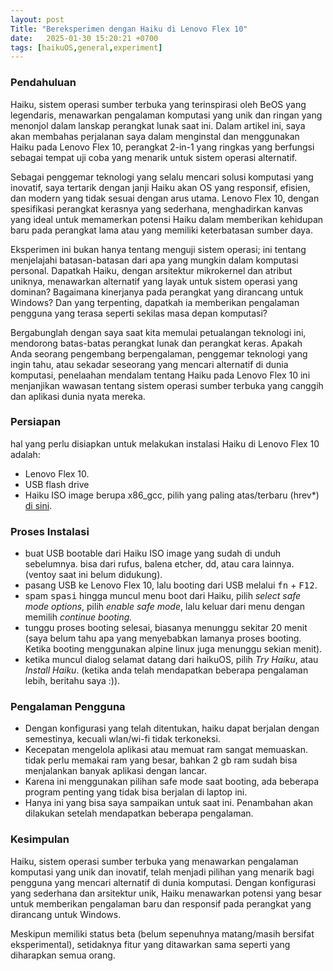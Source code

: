 ```yaml
---
layout: post
Title: "Bereksperimen dengan Haiku di Lenovo Flex 10"
date:   2025-01-30 15:20:21 +0700
tags: [haikuOS,general,experiment]
---
```


### Pendahuluan

Haiku, sistem operasi sumber terbuka yang terinspirasi oleh BeOS yang legendaris, menawarkan pengalaman komputasi yang unik dan ringan yang menonjol dalam lanskap perangkat lunak saat ini. Dalam artikel ini, saya akan membahas perjalanan saya dalam menginstal dan menggunakan Haiku pada Lenovo Flex 10, perangkat 2-in-1 yang ringkas yang berfungsi sebagai tempat uji coba yang menarik untuk sistem operasi alternatif.

Sebagai penggemar teknologi yang selalu mencari solusi komputasi yang inovatif, saya tertarik dengan janji Haiku akan OS yang responsif, efisien, dan modern yang tidak sesuai dengan arus utama. Lenovo Flex 10, dengan spesifikasi perangkat kerasnya yang sederhana, menghadirkan kanvas yang ideal untuk memamerkan potensi Haiku dalam memberikan kehidupan baru pada perangkat lama atau yang memiliki keterbatasan sumber daya.

Eksperimen ini bukan hanya tentang menguji sistem operasi; ini tentang menjelajahi batasan-batasan dari apa yang mungkin dalam komputasi personal. Dapatkah Haiku, dengan arsitektur mikrokernel dan atribut uniknya, menawarkan alternatif yang layak untuk sistem operasi yang dominan? Bagaimana kinerjanya pada perangkat yang dirancang untuk Windows? Dan yang terpenting, dapatkah ia memberikan pengalaman pengguna yang terasa seperti sekilas masa depan komputasi?

Bergabunglah dengan saya saat kita memulai petualangan teknologi ini, mendorong batas-batas perangkat lunak dan perangkat keras. Apakah Anda seorang pengembang berpengalaman, penggemar teknologi yang ingin tahu, atau sekadar seseorang yang mencari alternatif di dunia komputasi, penelaahan mendalam tentang Haiku pada Lenovo Flex 10 ini menjanjikan wawasan tentang sistem operasi sumber terbuka yang canggih dan aplikasi dunia nyata mereka.

### Persiapan

hal yang perlu disiapkan untuk melakukan instalasi Haiku di Lenovo Flex 10 adalah:

- Lenovo Flex 10.
- USB flash drive
- Haiku ISO image berupa x86_gcc, pilih yang paling atas/terbaru (hrev*) [di sini](https://download.haiku-os.org/nightly-images/x86_gcc2h/).

### Proses Instalasi

- buat USB bootable dari Haiku ISO image yang sudah di unduh sebelumnya. bisa dari rufus, balena etcher, dd, atau cara lainnya. (ventoy saat ini belum didukung).
- pasang USB ke Lenovo Flex 10, lalu booting dari USB melalui <kbd>fn</kbd> + <kbd>F12</kbd>.
- spam <kbd>spasi</kbd> hingga muncul menu boot dari Haiku, pilih *select safe mode options*, pilih *enable safe mode*, lalu keluar dari menu dengan memilih *continue booting.*
- tunggu proses booting selesai, biasanya menunggu sekitar 20 menit (saya belum tahu apa yang menyebabkan lamanya proses booting. Ketika booting menggunakan alpine linux juga menunggu sekian menit).
- ketika muncul dialog selamat datang dari haikuOS, pilih *Try Haiku*, atau *Install Haiku*. (ketika anda telah mendapatkan beberapa pengalaman lebih, beritahu saya :)).

### Pengalaman Pengguna

- Dengan konfigurasi yang telah ditentukan, haiku dapat berjalan dengan semestinya, kecuali wlan/wi-fi tidak terkoneksi.
- Kecepatan mengelola aplikasi atau memuat ram sangat memuaskan. tidak perlu memakai ram yang besar, bahkan 2 gb ram sudah bisa menjalankan banyak aplikasi dengan lancar.
- Karena ini menggunakan pilihan safe mode saat booting, ada beberapa program penting yang tidak bisa berjalan di laptop ini.
- Hanya ini yang bisa saya sampaikan untuk saat ini. Penambahan akan dilakukan setelah mendapatkan beberapa pengalaman.

### Kesimpulan

Haiku, sistem operasi sumber terbuka yang menawarkan pengalaman komputasi yang unik dan inovatif, telah menjadi pilihan yang menarik bagi pengguna yang mencari alternatif di dunia komputasi. Dengan konfigurasi yang sederhana dan arsitektur unik, Haiku menawarkan potensi yang besar untuk memberikan pengalaman baru dan responsif pada perangkat yang dirancang untuk Windows.

Meskipun memiliki status beta (belum sepenuhnya matang/masih bersifat eksperimental), setidaknya fitur yang ditawarkan sama seperti yang diharapkan semua orang.